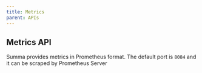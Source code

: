 ```yaml
---
title: Metrics
parent: APIs
---
```

## Metrics API

Summa provides metrics in Prometheus format. 
The default port is `8084` and it can be scraped by Prometheus Server